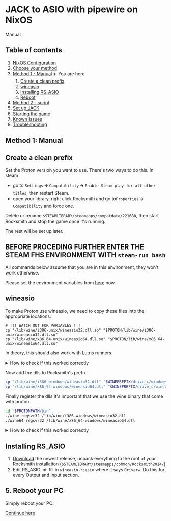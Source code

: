 # JACK to ASIO with pipewire on NixOS

Manual

## Table of contents

1. [NixOS Configuration](/guides/setup/nixos/1.md#nixos-configuration)
1. [Choose your method](/guides/setup/nixos/1.md#choose-your-method)
1. [Method 1 - Manual](#table-of-contents) 🡰 You are here
	1. [Create a clean prefix](create-a-clean-prefix)
	1. [wineasio](#wineasio)
	1. [Installing RS_ASIO](#installing-rs-asio)
	1. [Reboot](#reboot-your-pc)
1. [Method 2 - script](guides/setup/nixos/2-script.md)
1. [Set up JACK](guides/setup/nixos/3.md)
1. [Starting the game](guides/setup/nixos/3.md#starting-the-game)
1. [Known Issues](guides/setup/nixos/3.md#known-issues)
1. [Troubleshooting](guides/setup/nixos/3.md#a-bit-of-troubleshooting)

## Method 1: Manual

## Create a clean prefix

Set the Proton version you want to use. There's two ways to do this. In steam

* go to `Settings` 🡲 `Compatibility` 🡲 `Enable Steam play for all other titles`, then restart Steam.
* open your library, right click Rocksmith and go to`Properties` 🡲 `Compatibility` and force one.

Delete or rename `$STEAMLIBRARY/steamapps/compatdata/221680`, then start Rocksmith and stop the game once it's running.

The rest will be set up later.

## BEFORE PROCEDING FURTHER ENTER THE STEAM FHS ENVIRONMENT WITH `steam-run bash`

All commands below assume that you are in this environment, they won't work otherwise.

Please set the environment variables from [here](https://github.com/theNizo/linux_rocksmith/blob/main/README.md#common-paths) now.

## wineasio

To make Proton use wineasio, we need to copy these files into the appropriate locations.

```
# !!! WATCH OUT FOR VARIABLES !!!
cp "/lib/wine/i386-unix/wineasio32.dll.so" "$PROTON/lib/wine/i386-unix/wineasio32.dll.so"
cp "/lib/wine/x86_64-unix/wineasio64.dll.so" "$PROTON/lib/wine/x86_64-unix/wineasio64.dll.so"
```

In theory, this should also work with Lutris runners.

<details><summary> How to check if this worked correctly</summary>

> First check that `/lib/wine/i386-unix/wineasio32.dll.so` and `/lib/wine/x86_64-unix/wineasio64.dll.so` exist. The copy should give you an error if something went wrong.
</details>

Now add the dlls to Rocksmith's prefix

```sh
cp "/lib/wine/i386-windows/wineasio32.dll" "$WINEPREFIX/drive_c/windows/syswow64/wineasio32.dll"
cp "/lib/wine/x86_64-windows/wineasio64.dll" "$WINEPREFIX/drive_c/windows/system32/wineasio64.dll"
```

Finally register the dlls
It's important that we use the wine binary that come with proton.

```sh
cd "$PROTONPATH/bin"
./wine regsvr32 /lib/wine/i386-windows/wineasio32.dll
./wine64 regsvr32 /lib/wine/x86_64-windows/wineasio64.dll
```

<details><summary> How to check if this worked correctly</summary>

> After ever `regsvr32` command you should get an alert from wine stating that the dll was registered correctly.
</details>

## Installing RS_ASIO

1. [Download](https://github.com/mdias/rs_asio/releases) the newest release, unpack everything to the root of your Rocksmith installation (`$STEAMLIBRARY/steamapps/common/Rocksmith2014/`)
1. Edit RS_ASIO.ini: fill in `wineasio-rsasio` where it says `Driver=`. Do this for every Output and Input section.

## 5. Reboot your PC
Simply reboot your PC.

[Continue here](/guides/nixos/3.md)
